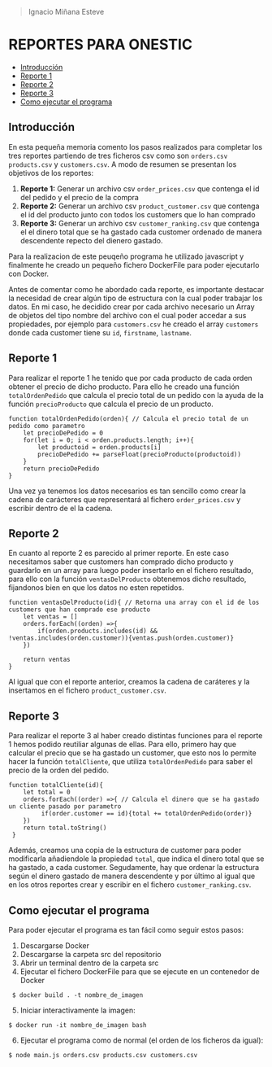 > Ignacio Miñana Esteve 
# **REPORTES PARA ONESTIC**


- [Introducción](#Introducción)
- [Reporte 1](#Reporte-1)
- [Reporte 2](#Reporte-2)
- [Reporte 3](#Reporte-3)
- [Como ejecutar el programa](#Como-eejecutar-el-programa)

## **Introducción**
En esta pequeña memoria comento los pasos realizados para completar los tres reportes partiendo de tres ficheros csv como son `orders.csv` `products.csv` y `customers.csv`. A modo de resumen se presentan los objetivos de los reportes:
1. **Reporte 1:** Generar un archivo csv `order_prices.csv` que contenga el id del pedido y el precio de la compra
2. **Reporte 2:** Generar un archivo csv `product_customer.csv` que contenga el id del producto junto con todos los customers que lo han comprado
3. **Reporte 3:** Generar un archivo csv `customer_ranking.csv` que contenga el el dinero total que se ha gastado cada customer ordenado de manera descendente repecto del dienero gastado.

Para la realizacion de este peuqeño programa he utilizado javascript y finalmente he creado un pequeño fichero DockerFile para poder ejecutarlo con Docker.

Antes de comentar como he abordado cada reporte, es importante destacar la necesidad de crear algún tipo de estructura con la cual poder trabajar los datos. En mi caso, he decidido crear por cada archivo necesario un Array de objetos del tipo nombre del archivo con el cual poder accedar a sus propiedades, por ejemplo para `customers.csv` he creado el array `customers` donde cada customer tiene su `id`, `firstname`, `lastname`.

## **Reporte 1**

Para realizar el reporte 1 he tenido que por cada producto de cada orden obtener el precio de dicho producto. Para ello he creado una función `totalOrdenPedido` que calcula el precio total de un pedido con la ayuda de la función `precioProducto` que calcula  el precio de un producto.

```
function totalOrdenPedido(orden){ // Calcula el precio total de un pedido como parametro 
    let precioDePedido = 0
    for(let i = 0; i < orden.products.length; i++){
        let productoid = orden.products[i]
        precioDePedido += parseFloat(precioProducto(productoid))
    }
    return precioDePedido
}
```
Una vez ya tenemos los datos necesarios es tan sencillo como crear la cadena de carácteres que representará al fichero `order_prices.csv` y escribir dentro de el la cadena.

## **Reporte 2**

En cuanto al reporte 2 es parecido al primer reporte. En este caso necesitamos saber que customers han comprado dicho producto y guardarlo en un array para luego poder insertarlo en el fichero resultado, para ello con la función `ventasDelProducto` obtenemos dicho resultado, fijandonos bien en que los datos no esten repetidos.

```
function ventasDelProducto(id){ // Retorna una array con el id de los customers que han comprado ese producto
    let ventas = []
    orders.forEach((orden) =>{
        if(orden.products.includes(id) && !ventas.includes(orden.customer)){ventas.push(orden.customer)}
    })
    
    return ventas
}
```
Al igual que con el reporte anterior, creamos la cadena de caráteres y la insertamos en el fichero `product_customer.csv`.
## **Reporte 3**
Para realizar el reporte 3 al haber creado distintas funciones para el reporte 1 hemos podido reutiliar algunas de ellas. Para ello, primero hay que calcular el precio que se ha gastado un customer, que esto nos lo permite hacer la función `totalCliente`, que utiliza `totalOrdenPedido` para saber el precio de la orden del pedido.

```
function totalCliente(id){  
    let total = 0 
    orders.forEach((order) =>{ // Calcula el dinero que se ha gastado un cliente pasado por parametro
         if(order.customer == id){total += totalOrdenPedido(order)}
    })
    return total.toString()
 }
```

Además, creamos una copia de la estructura de customer para poder modificarla añadiendole la propiedad `total`, que indica el dinero total que se ha gastado, a cada customer. Segudamente, hay que ordenar la estructura según el dinero gastado de manera descendente y por último al igual que en los otros reportes crear y escribir en el fichero  `customer_ranking.csv`.

## **Como ejecutar el programa**
Para poder ejecutar el programa es tan fácil como seguir estos pasos:
1. Descargarse Docker 
2. Descargarse la carpeta src del repositorio
3. Abrir un terminal dentro de la carpeta src
4. Ejecutar el fichero DockerFile para que se ejecute en un contenedor de Docker 
```
 $ docker build . -t nombre_de_imagen
```
5. Iniciar interactivamente la imagen:
```
$ docker run -it nombre_de_imagen bash
```
6. Ejecutar el programa como de normal (el orden de los ficheros da igual):
```
$ node main.js orders.csv products.csv customers.csv
```